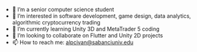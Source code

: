 - 👋 I’m a senior computer science student
- 👀 I’m interested in software development, game design, data analytics, algorithmic cryptocurrency trading 
- 🌱 I’m currently learning Unity 3D and MetaTrader 5 coding 
- 💞️ I’m looking to collaborate on Flutter and Unity 2D projects
- 📫 How to reach me: alpcivan@sabanciuniv.edu

